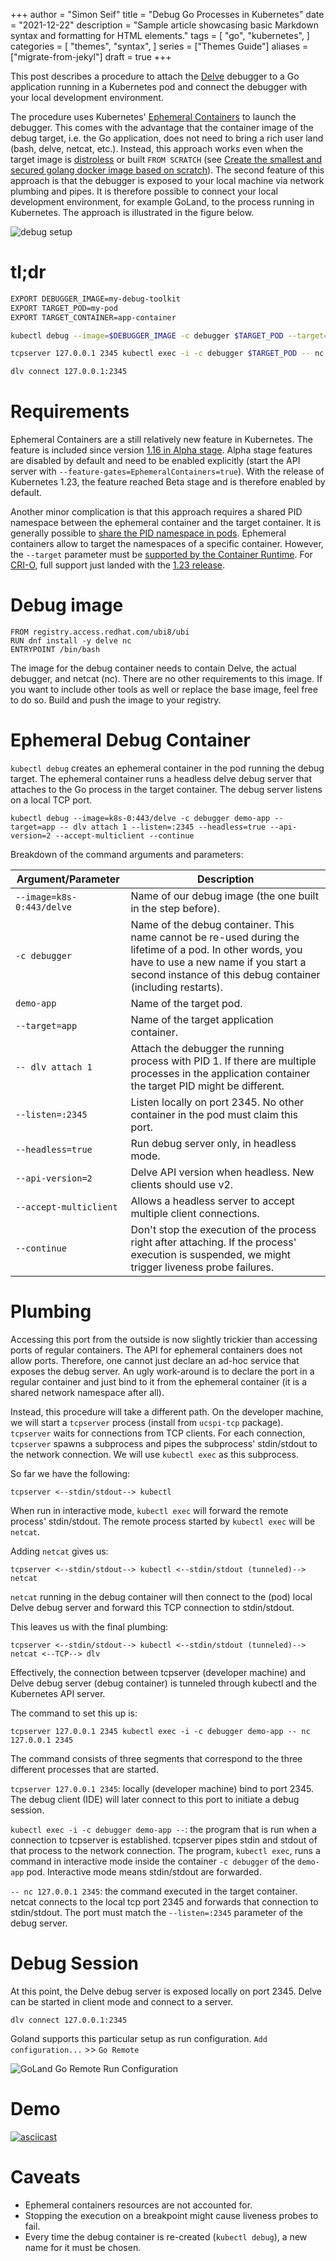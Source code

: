 +++
author = "Simon Seif"
title = "Debug Go Processes in Kubernetes"
date = "2021-12-22"
description = "Sample article showcasing basic Markdown syntax and formatting for HTML elements."
tags = [
    "go",
    "kubernetes",
]
categories = [
    "themes",
    "syntax",
]
series = ["Themes Guide"]
aliases = ["migrate-from-jekyl"]
draft = true
+++

This post describes a procedure to attach the [Delve](https://github.com/go-delve/delve) debugger to a Go application running in a Kubernetes pod and connect the debugger with your local development environment. 
<!--more-->

The procedure uses Kubernetes' [Ephemeral Containers](https://kubernetes.io/docs/concepts/workloads/pods/ephemeral-containers/) to launch the debugger.
This comes with the advantage that the container image of the debug target, i.e. the Go application, does not need to bring a rich user land (bash, delve, netcat, etc.).
Instead, this approach works even when the target image is [distroless](https://github.com/GoogleContainerTools/distroless) or built `FROM SCRATCH` (see [Create the smallest and secured golang docker image based on scratch](https://chemidy.medium.com/create-the-smallest-and-secured-golang-docker-image-based-on-scratch-4752223b7324)).
The second feature of this approach is that the debugger is exposed to your local machine via network plumbing and pipes.
It is therefore possible to connect your local development environment, for example GoLand, to the process running in Kubernetes.
The approach is illustrated in the figure below.

![debug setup](/images/delve-kubernetes/setup.png "Debug Setup")

# tl;dr
```bash
EXPORT DEBUGGER_IMAGE=my-debug-toolkit
EXPORT TARGET_POD=my-pod
EXPORT TARGET_CONTAINER=app-container

kubectl debug --image=$DEBUGGER_IMAGE -c debugger $TARGET_POD --target=$TARGET_CONTAINER -- dlv attach 1 --listen=:2345 --headless=true --api-version=2 --accept-multiclient --continue

tcpserver 127.0.0.1 2345 kubectl exec -i -c debugger $TARGET_POD -- nc 127.0.0.1 2345 &

dlv connect 127.0.0.1:2345
```

# Requirements
Ephemeral Containers are a still relatively new feature in Kubernetes.
The feature is included since version [1.16 in Alpha stage](https://kubernetes.io/docs/reference/command-line-tools-reference/feature-gates/).
Alpha stage features are disabled by default and need to be enabled explicitly (start the API server with `--feature-gates=EphemeralContainers=true`).
With the release of Kubernetes 1.23, the feature reached Beta stage and is therefore enabled by default.

Another minor complication is that this approach requires a shared PID namespace between the ephemeral container and the target container.
It is generally possible to [share the PID namespace in pods](https://kubernetes.io/docs/tasks/configure-pod-container/share-process-namespace/).
Ephemeral containers allow to target the namespaces of a specific container.
However, the `--target` parameter must be [supported by the Container Runtime](https://kubernetes.io/docs/tasks/debug-application-cluster/debug-running-pod/#ephemeral-container).
For [CRI-O](https://github.com/cri-o/cri-o), full support just landed with the [1.23 release](https://github.com/cri-o/cri-o/releases/tag/v1.23.0). 

# Debug image
```Docker
FROM registry.access.redhat.com/ubi8/ubi
RUN dnf install -y delve nc
ENTRYPOINT /bin/bash
```
The image for the debug container needs to contain Delve, the actual debugger, and netcat (nc).
There are no other requirements to this image.
If you want to include other tools as well or replace the base image, feel free to do so.
Build and push the image to your registry.

# Ephemeral Debug Container
`kubectl debug` creates an ephemeral container in the pod running the debug target.
The ephemeral container runs a headless delve debug server that attaches to the Go process in the target container.
The debug server listens on a local TCP port.

`kubectl debug --image=k8s-0:443/delve -c debugger demo-app --target=app -- dlv attach 1 --listen=:2345 --headless=true --api-version=2 --accept-multiclient --continue`

Breakdown of the command arguments and parameters:

| Argument/Parameter | Description |
|---------------------------|---
| `--image=k8s-0:443/delve` | Name of our debug image (the one built in the step before).
| `-c debugger`             | Name of the debug container. This name cannot be re-used during the lifetime of a pod. In other words, you have to use a new name if you start a second instance of this debug container (including restarts).
| `demo-app`                | Name of the target pod.
| `--target=app`            | Name of the target application container.
| `-- dlv attach 1`         | Attach the debugger the running process with PID 1. If there are multiple processes in the application container the target PID might be different.
| `--listen=:2345`          | Listen locally on port 2345. No other container in the pod must claim this port.
| `--headless=true`         | Run debug server only, in headless mode.
| `--api-version=2`         | Delve API version when headless. New clients should use v2.
| `--accept-multiclient`    | Allows a headless server to accept multiple client connections.
| `--continue`              | Don't stop the execution of the process right after attaching. If the process' execution is suspended, we might trigger liveness probe failures.

# Plumbing
Accessing this port from the outside is now slightly trickier than accessing ports of regular containers.
The API for ephemeral containers does not allow ports.
Therefore, one cannot just declare an ad-hoc service that exposes the debug server.
An ugly work-around is to declare the port in a regular container and just bind to it from the ephemeral container (it is a shared network namespace after all).

Instead, this procedure will take a different path.
On the developer machine, we will start a `tcpserver` process (install from `ucspi-tcp` package).
`tcpserver` waits for connections from TCP clients.
For each connection, `tcpserver` spawns a subprocess and pipes the subprocess' stdin/stdout to the network connection.
We will use `kubectl exec` as this subprocess.


So far we have the following: 
```
tcpserver <--stdin/stdout--> kubectl
```

When run in interactive mode, `kubectl exec` will forward the remote process' stdin/stdout.
The remote process started by `kubectl exec` will be `netcat`.

Adding `netcat` gives us: 
```
tcpserver <--stdin/stdout--> kubectl <--stdin/stdout (tunneled)--> netcat
```

`netcat` running in the debug container will then connect to the (pod) local Delve debug server and forward this TCP connection to stdin/stdout.

This leaves us with the final plumbing: 
```
tcpserver <--stdin/stdout--> kubectl <--stdin/stdout (tunneled)--> netcat <--TCP--> dlv
```
Effectively, the connection between tcpserver (developer machine) and Delve debug server (debug container) is tunneled through kubectl and the Kubernetes API server.

The command to set this up is:

`tcpserver 127.0.0.1 2345 kubectl exec -i -c debugger demo-app -- nc 127.0.0.1 2345`

The command consists of three segments that correspond to the three different processes that are started.

`tcpserver 127.0.0.1 2345`: locally (developer machine) bind to port 2345.
The debug client (IDE) will later connect to this port to initiate a debug session.

`kubectl exec -i -c debugger demo-app --`: the program that is run when a connection to tcpserver is established.
tcpserver pipes stdin and stdout of that process to the network connection. 
The program, `kubectl exec`, runs a command in interactive mode inside the container `-c debugger` of the `demo-app` pod.
Interactive mode means stdin/stdout are forwarded. 

`-- nc 127.0.0.1 2345`: the command executed in the target container.
netcat connects to the local tcp port 2345 and forwards that connection to stdin/stdout.
The port must match the `--listen=:2345` parameter of the debug server.

# Debug Session
At this point, the Delve debug server is exposed locally on port 2345.
Delve can be started in client mode and connect to a server.

`dlv connect 127.0.0.1:2345`

Goland supports this particular setup as run configuration.
`Add configuration...` >> `Go Remote`

![GoLand Go Remote Run Configuration](/images/delve-kubernetes/goland.png "GoLand Go Remote Run Configuration")

# Demo
[![asciicast](https://asciinema.org/a/VSFFQqOFdBOl3viUyrrjPwBRJ.svg)](https://asciinema.org/a/VSFFQqOFdBOl3viUyrrjPwBRJ)

# Caveats
- Ephemeral containers resources are not accounted for.
- Stopping the execution on a breakpoint might cause liveness probes to fail.
- Every time the debug container is re-created (`kubectl debug`), a new name for it must be chosen.

